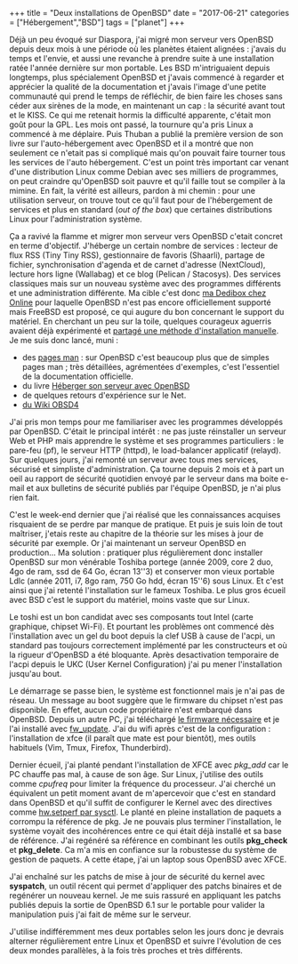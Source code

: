 +++
title = "Deux installations de OpenBSD"
date = "2017-06-21"
categories = ["Hébergement","BSD"]
tags = ["planet"]
+++

Déjà un peu évoqué sur Diaspora, j'ai migré mon serveur vers OpenBSD depuis
deux mois à une période où les planètes étaient alignées : j'avais du temps et
l'envie, et aussi une revanche à prendre suite à une installation ratée l'année
dernière sur mon portable. Les BSD m'intriguaient depuis longtemps, plus
spécialement OpenBSD et j'avais commencé à regarder et apprécier la qualité de
la documentation et j'avais l'image d'une petite communauté qui prend le temps
de réfléchir, de bien faire les choses sans céder aux sirènes de la mode, en
maintenant un cap : la sécurité avant tout et le KISS. Ce qui me retenait
hormis la difficulté apparente, c'était mon goût pour la GPL. Les mois ont
passé, la tournure qu'a pris Linux a commencé à me déplaire. Puis Thuban a
publié la première version de son livre sur l'auto-hébergement avec OpenBSD et
il a montré que non seulement ce n'etait pas si compliqué mais qu'on pouvait
faire tourner tous les services de l'auto hébergement. C'est un point très
important car venant d'une distribution Linux comme Debian avec ses milliers de
programmes, on peut craindre qu'OpenBSD soit pauvre et qu'il faille tout se
compiler à la mimine. En fait, la vérité est ailleurs, pardon à mi chemin :
pour une utilisation serveur, on trouve tout ce qu'il faut pour de
l'hébergement de services et plus en standard (*out of the box*) que certaines
distributions Linux pour l'administration système.

Ça a ravivé la flamme et migrer mon serveur vers OpenBSD c'etait concret en
terme d'objectif. J'héberge un certain nombre de services : lecteur de flux RSS
(Tiny Tiny RSS), gestionnaire de favoris (Shaarli), partage de fichier,
synchronisation d'agenda et de carnet d'adresse (NextCloud), lecture hors ligne
(Wallabag) et ce blog (Pelican / Stacosys). Des services classiques mais sur un
nouveau système avec des programmes différents et une administration
différente. Ma cible c'est donc [ma Dedibox chez
Online](https://www.online.net/fr/serveur-dedie/dedibox-sc) pour laquelle
OpenBSD n'est pas encore officiellement supporté mais FreeBSD est proposé, ce
qui augure du bon concernant le support du matériel. En cherchant un peu sur la
toile, quelques courageux aguerris avaient déjà expérimenté et [partagé une
méthode d'installation
manuelle](https://devnullblg.wordpress.com/2014/04/18/openbsd-installation-on-a-dedibox-sc-gen2).
Je me suis donc lancé, muni :

- des [pages man](http://man.openbsd.org/cgi-bin/man.cgi) : sur OpenBSD c'est
  beaucoup plus que de simples pages man ; très détaillées, agrémentées
  d'exemples, c'est l'essentiel de la documentation officielle.  
- du livre [Héberger son serveur avec OpenBSD](https://www.atramenta.net/books/heberger-son-serveur-avec-openbsd/562)
- de quelques retours d'expérience sur le Net.
- [du Wiki OBSD4](https://obsd4a.net/wiki)

J'ai pris mon temps pour me familiariser avec les programmes développés par
OpenBSD. C'était le principal intérêt : ne pas juste réinstaller un serveur Web
et PHP mais apprendre le système et ses programmes particuliers : le pare-feu
(pf), le serveur HTTP (httpd), le load-balancer applicatif (relayd). Sur
quelques jours, j'ai remonté un serveur avec tous mes services, sécurisé et
simpliste d'administration. Ça tourne depuis 2 mois et à part un oeil au
rapport de sécurité quotidien envoyé par le serveur dans ma boite e-mail et aux
bulletins de sécurité publiés par l'équipe OpenBSD, je n'ai plus rien fait.

C'est le week-end dernier que j'ai réalisé que les connaissances acquises
risquaient de se perdre par manque de pratique. Et puis je suis loin de tout
maîtriser, j'etais reste au chapitre de la théorie sur les mises à jour de
sécurité par exemple. Or j'ai maintenant un serveur OpenBSD en production...
Ma solution : pratiquer plus régulièrement donc installer OpenBSD sur mon
vénérable  Toshiba portege (année 2009, core 2 duo, 4go de ram, ssd de 64 Go,
écran 13''3) et conserver mon vieux portable Ldlc (année 2011, i7, 8go ram, 750
Go hdd, écran 15''6) sous Linux. Et c'est ainsi que j'ai retenté l'installation
sur le fameux Toshiba. Le plus gros écueil avec BSD c'est le support du
matériel, moins vaste que sur Linux.

Le toshi est un bon candidat avec ses composants tout Intel (carte graphique,
chipset Wi-Fi). Et pourtant les problèmes ont commencé dès l'installation avec
un gel du boot depuis la clef USB à cause de l'acpi, un standard pas toujours
correctement implémenté par les constructeurs et où la rigueur d'OpenBSD a été
bloquante. Après desactivation temporaire de l'acpi depuis le UKC (User Kernel
Configuration) j'ai pu mener l'installation jusqu'au bout.

Le démarrage se passe bien, le système est fonctionnel mais je n'ai pas de
réseau. Un message au boot suggère que le firmware du chipset n'est pas
disponible. En effet, aucun code propriétaire n'est embarqué dans OpenBSD.
Depuis un autre PC, j'ai téléchargé [le firmware
nécessaire](http://firmware.openbsd.org/firmware/6.1) et je l'ai installé avec
[fw_update](http://man.openbsd.org/fw_update.1). J'ai du wifi après c'est de la
configuration : l'installation de xfce (il paraît que mate est pour bientôt),
mes outils habituels (Vim, Tmux, Firefox, Thunderbird).

Dernier écueil, j'ai planté pendant l'installation de XFCE avec *pkg_add* car
le PC chauffe pas mal, à cause de son âge. Sur Linux, j'utilise des outils
comme *cpufreq* pour limiter la fréquence du processeur. J'ai cherché un
équivalent un petit moment avant de m'apercevoir que c'est en standard dans
OpenBSD et qu'il suffit de configurer le Kernel avec des directives comme
[hw.setperf par sysctl](http://man.openbsd.org/sysctl.8). Le planté en pleine
installation de paquets a corrompu la référence de pkg. Je ne pouvais plus
terminer l'installation, le système voyait des incohérences entre ce qui était
déjà installé et sa base de référence. J'ai regénéré sa référence en combinant
les outils **pkg_check** et **pkg_delete**. Ca m'a mis en confiance sur la
robustesse du système de gestion de paquets. A cette étape, j'ai un laptop sous
OpenBSD avec XFCE.

J'ai enchaîné sur les patchs de mise à jour de sécurité du kernel avec
**syspatch**, un outil récent qui permet d'appliquer des patchs binaires et de
regénérer un nouveau kernel. Je me suis rassuré en appliquant les patchs
publiés depuis la sortie de OpenBSD 6.1 sur le portable pour valider la
manipulation puis j'ai fait de même sur le serveur.

J'utilise indifféremment mes deux portables selon les jours donc je devrais
alterner régulièrement entre Linux et OpenBSD et suivre l'évolution de ces deux
mondes parallèles, à la fois très proches et très différents.
